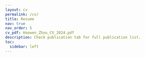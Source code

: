 ```yaml
---
layout: cv
permalink: /cv/
title: Resume
nav: true
nav_order: 5
cv_pdf: Haowen_Zhou_CV_2024.pdf
description: Check publication tab for full publication list.
toc:
  sidebar: left
---
```

